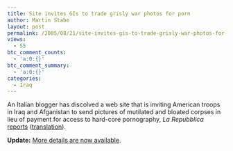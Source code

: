 ```yaml
---
title: Site invites GIs to trade grisly war photos for porn
author: Martin Stabe
layout: post
permalink: /2005/08/21/site-invites-gis-to-trade-grisly-war-photos-for-porn/
views:
  - 55
btc_comment_counts:
  - 'a:0:{}'
btc_comment_summary:
  - 'a:0:{}'
categories:
  - Iraq
---
```

An Italian blogger has discolved a web site that is inviting American troops in Iraq and Afganistan to send pictures of mutilated and bloated corpses in lieu of payment for access to hard-core pornography, *La Repubblica* [reports][1] ([translation][2]).

**Update:** [More details are now available][3].

 [1]: http://www.repubblica.it/2005/h/sezioni/esteri/iraq64/fotohorror/fotohorror.html
 [2]: http://translate.google.com/translate?u=http%3A%2F%2Fwww.repubblica.it%2F2005%2Fh%2Fsezioni%2Festeri%2Firaq64%2Ffotohorror%2Ffotohorror.html&langpair=it%7Cen&hl=en&c2coff=1&ie=UTF-8&oe=UTF-8&prev=%2Flanguage_tools
 [3]: http://www.martinstabe.com/blog/archives/2005/09/war_porn_blogos.php